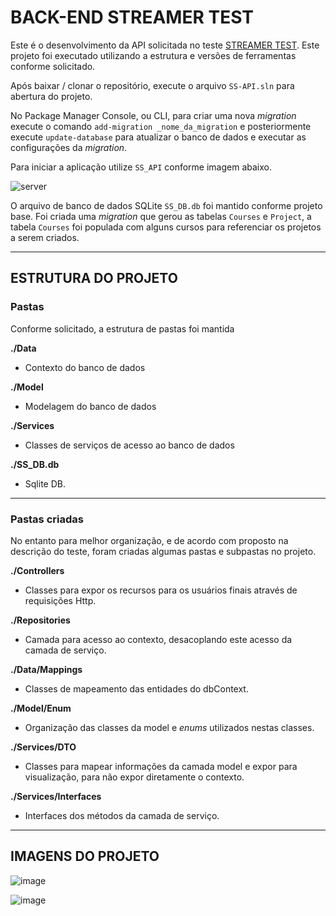 # BACK-END STREAMER TEST

Este é o desenvolvimento da API solicitada no teste [STREAMER TEST](https://github.com/jpmendonca/streamertest).
Este projeto foi executado utilizando a estrutura e versões de ferramentas conforme solicitado.

Após baixar / clonar o repositório, execute o arquivo `SS-API.sln` para abertura do projeto.

No Package Manager Console, ou CLI, para criar uma nova _migration_ execute o comando `add-migration _nome_da_migration` e posteriormente execute `update-database` para atualizar o banco de dados e executar as configurações da _migration_.

Para iniciar a aplicação utilize `SS_API` conforme imagem abaixo.

![server](https://user-images.githubusercontent.com/37385246/117552329-0806ba00-b021-11eb-8d5f-734a6334f10a.png)


O arquivo de banco de dados SQLite `SS_DB.db` foi mantido conforme projeto base. 
Foi criada uma _migration_ que gerou as tabelas `Courses` e `Project`, a tabela `Courses` foi populada com alguns cursos para referenciar os projetos a serem criados.


****
## ESTRUTURA DO PROJETO

### Pastas
Conforme solicitado, a estrutura de pastas foi mantida

**./Data** 
- Contexto do banco de dados

**./Model** 
- Modelagem do banco de dados

**./Services** 
- Classes de serviços de acesso ao banco de dados

**./SS_DB.db** 
- Sqlite DB.

****
### Pastas criadas
No entanto para melhor organização, e de acordo com proposto na descrição do teste, foram criadas algumas pastas e subpastas no projeto.

**./Controllers**
- Classes para expor os recursos para os usuários finais através de requisições Http.

**./Repositories**
- Camada para acesso ao contexto, desacoplando este acesso da camada de serviço.

**./Data/Mappings**
- Classes de mapeamento das entidades do dbContext.

**./Model/Enum**
- Organização das classes da model e _enums_ utilizados nestas classes.

**./Services/DTO**
- Classes para mapear informações da camada model e expor para visualização, para não expor diretamente o contexto.

**./Services/Interfaces**
- Interfaces dos métodos da camada de serviço.

****
## IMAGENS DO PROJETO

![image](https://user-images.githubusercontent.com/37385246/117550040-5cf00380-b014-11eb-9983-30bbaab85a10.png)

![image](https://user-images.githubusercontent.com/37385246/117550083-9f194500-b014-11eb-9d0c-f105fac769a3.png)
